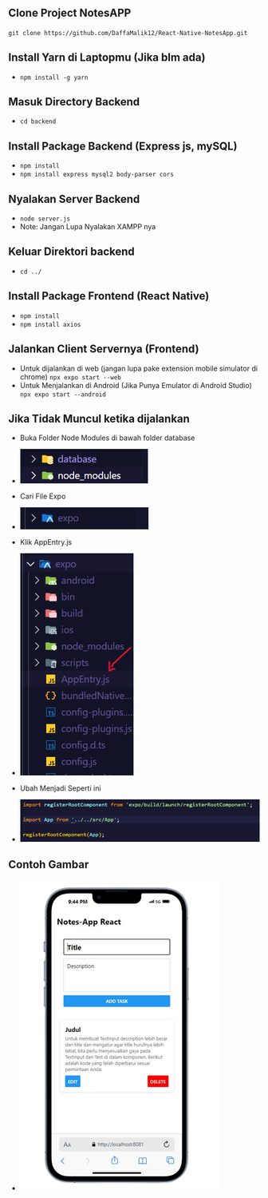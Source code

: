 ## Clone Project NotesAPP

`git clone https://github.com/DaffaMalik12/React-Native-NotesApp.git`

## Install Yarn di Laptopmu (Jika blm ada)

- `npm install -g yarn`

## Masuk Directory Backend

- `cd backend`

## Install Package Backend (Express js, mySQL)

- `npm install`
- `npm install express mysql2 body-parser cors`

## Nyalakan Server Backend

- `node server.js`
- Note: Jangan Lupa Nyalakan XAMPP nya

## Keluar Direktori backend

- `cd ../`

## Install Package Frontend (React Native)

- `npm install`
- `npm install axios`

## Jalankan Client Servernya (Frontend)

- Untuk dijalankan di web (jangan lupa pake extension mobile simulator di chrome) `npx expo start --web`
- Untuk Menjalankan di Android (Jika Punya Emulator di Android Studio) `npx expo start --android`

## Jika Tidak Muncul ketika dijalankan

- Buka Folder Node Modules di bawah folder database

- ![Tutorial Import](./assets/node%20modules.png)

- Cari File Expo

- ![Tutorial Import](./assets/expo.png)

- Klik AppEntry.js

- ![Tutorial Import](./assets/appentry.png)

- Ubah Menjadi Seperti ini

- ![Tutorial Import](./assets/ubah.png)

## Contoh Gambar

- ![NotesApp](./assets/foto-notes.png)
